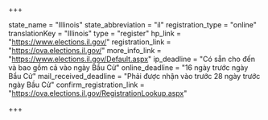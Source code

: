 +++

state_name = "Illinois"
state_abbreviation = "il"
registration_type = "online"
translationKey = "Illinois"
type = "register"
hp_link = "https://www.elections.il.gov/"
registration_link = "https://ova.elections.il.gov/"
more_info_link = "https://www.elections.il.gov/Default.aspx"
ip_deadline = "Có sẵn cho đến và bao gồm cả vào ngày Bầu Cử"
online_deadline = "16 ngày trước ngày Bầu Cử"
mail_received_deadline = "Phải được nhận vào trước 28 ngày trước ngày Bầu Cử"
confirm_registration_link = "https://ova.elections.il.gov/RegistrationLookup.aspx"

+++